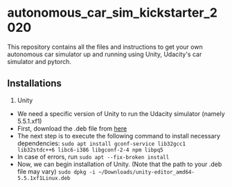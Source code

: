 # autonomous_car_sim_kickstarter_2020
This repository contains all the files and instructions to get your own autonomous car simulator up and running using Unity, Udacity's car simulator and pytorch.

## Installations
1. Unity
- We need a specific version of Unity to run the Udacity simulator (namely 5.5.1.xf1)
- First, download the .deb file from [here](https://beta.unity3d.com/download/f5287bef00ff/public_download.html)
- The next step is to execute the following command to install necessary dependencies: ```sudo apt install gconf-service lib32gcc1 lib32stdc++6 libc6-i386 libgconf-2-4 npm libpq5```
- In case of errors, run ```sudo apt --fix-broken install```
- Now, we can begin installation of Unity. (Note that the path to your .deb file may vary) ```sudo dpkg -i ~/Downloads/unity-editor_amd64-5.5.1xf1Linux.deb```
